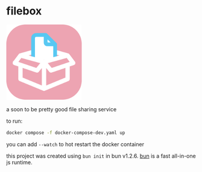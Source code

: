 # filebox

<img src="./web/public/logo.svg" alt="filebox" width="200"/>

a soon to be pretty good file sharing service

to run:

```bash
docker compose -f docker-compose-dev.yaml up
```

you can add `--watch` to hot restart the docker container

this project was created using `bun init` in bun v1.2.6. [bun](https://bun.sh) is a fast all-in-one js runtime.
